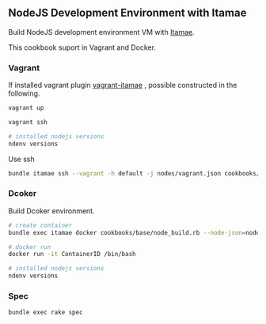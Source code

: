 ## NodeJS Development Environment with Itamae

Build NodeJS development environment VM with [Itamae](https://github.com/itamae-kitchen/itamae).

This cookbook suport in Vagrant and Docker.

### Vagrant

If installed vagrant plugin [vagrant-itamae](https://github.com/chiastolite/vagrant-itamae) , possible constructed in the following.

```sh
vagrant up

vagrant ssh

# installed nodejs versions
ndenv versions
```

Use ssh

```sh
bundle itamae ssh --vagrant -h default -j nodes/vagrant.json cookbooks/base/node_build.rb
```

### Dcoker

Build Dcoker environment.

```sh
# create container
bundle exec itamae docker cookbooks/base/node_build.rb --node-json=nodes/node.json --image=IMAGE --no-tls-verify-peer

# docker run
docker run -it ContainerID /bin/bash

# installed nodejs versions
ndenv versions
```

### Spec

```
bundle exec rake spec
```

